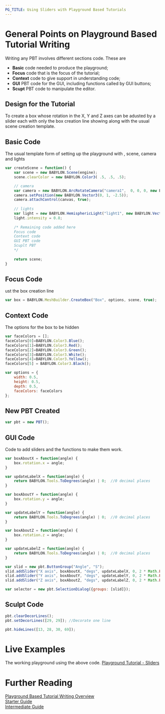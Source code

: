 ```yaml
---
PG_TITLE: Using Sliders with Playground Based Tutorials
---
```


# General Points on Playground Based Tutorial Writing

Writing any PBT involves different sections code. These are

* **Basic** code needed to produce the playground;
* **Focus** code that is the focus of the tutorial;
* **Context** code to give support in understanding code;
* **GUI** PBT code for the GUI, including functions called by GUI buttons;
* **Scupt** PBT code to manipulate the editor. 

## Design for the Tutorial

To create a box whose rotation in the X, Y and Z axes can be adusted by a slider each with only the box creation line showing along with the usual scene creation template.

## Basic Code

The usual template form of setting up the playground with , scene, camera and lights
```javascript
var createScene = function() {
    var scene = new BABYLON.Scene(engine);
    scene.clearColor = new BABYLON.Color3( .5, .5, .5);

    // camera
    var camera = new BABYLON.ArcRotateCamera("camera1",  0, 0, 0, new BABYLON.Vector3(0, 0, 0), scene);
    camera.setPosition(new BABYLON.Vector3(0, 1, -2.5));
    camera.attachControl(canvas, true);
    
    // lights
    var light = new BABYLON.HemisphericLight("light1", new BABYLON.Vector3(1, 0.5, 0), scene);
    light.intensity = 0.8;
 
    /* Remaining code added here
    Focus code
    Context code
    GUI PBT code
    Scuplt PBT
    */
   
    return scene;
}
```

## Focus Code
ust the box creation line

```javascript
var box = BABYLON.MeshBuilder.CreateBox("Box", options, scene, true);
```

## Context Code

The options for the box to be hidden

```javascript
var faceColors = [];
faceColors[0]=BABYLON.Color3.Blue();
faceColors[1]=BABYLON.Color3.Red();
faceColors[2]=BABYLON.Color3.Green();
faceColors[3]=BABYLON.Color3.White();
faceColors[4]=BABYLON.Color3.Yellow();
faceColors[5] = BABYLON.Color3.Black();

var options = {
    width: 0.5,
    height: 0.5,
    depth: 0.5,
    faceColors: faceColors
};
```

## New PBT Created

```javascript
var pbt = new PBT();
```

## GUI Code
Code to add sliders and the functions to make them work.

```javascript        
var boxAboutX = function(angle) {
    box.rotation.x = angle;
}

var updateLabelX = function(angle) {
    return BABYLON.Tools.ToDegrees(angle) | 0;  //0 decimal places
}

var boxAboutY = function(angle) {
    box.rotation.y = angle;
}

var updateLabelY = function(angle) {
    return BABYLON.Tools.ToDegrees(angle) | 0;  //0 decimal places
}

var boxAboutZ = function(angle) {
    box.rotation.z = angle;
}

var updateLabelZ = function(angle) {
    return BABYLON.Tools.ToDegrees(angle) | 0;  //0 decimal places
}

var slid = new pbt.ButtonGroup("Angle", "S");
slid.addSlider("X axis", boxAboutX, "degs", updateLabelX, 0, 2 * Math.PI, 0);
slid.addSlider("Y axis", boxAboutY, "degs", updateLabelY, 0, 2 * Math.PI, 0);
slid.addSlider("Z axis", boxAboutZ, "degs", updateLabelZ, 0, 2 * Math.PI, 0);

var selector = new pbt.SelectionDialog({groups: [slid]});
```

## Sculpt Code
```javascript
pbt.clearDecorLines();
pbt.setDecorLines([29, 29]); //Decorate one line

pbt.hideLines([13, 28, 30, 69]);
```  

# Live Examples

The working playground using the above code.
[Playground Tutorial - Sliders](https://www.babylonjs-playground.com/#UL6BCD)

# Further Reading

[Playground Based Tutorial Writing Overview](/How_To/playground_tutorials)  
[Starter Guide](/resources/hiding_editor_lines)    
[Intermediate Guide](/resources/PBT_Writing)
